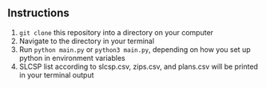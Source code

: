 ## Instructions

1. `git clone` this repository into a directory on your computer
2. Navigate to the directory in your terminal
3. Run `python main.py` or `python3 main.py`, depending on how you set up python in environment variables
4. SLCSP list according to slcsp.csv, zips.csv, and plans.csv will be printed in your terminal output
